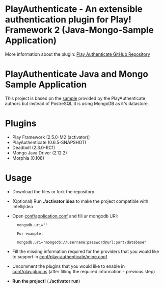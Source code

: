 PlayAuthenticate - An extensible authentication plugin for Play! Framework 2 (Java-Mongo-Sample Application)
=================================

More information about the plugin: [Play Authenticate GitHub Repository](https://github.com/joscha/play-authenticate)

PlayAuthenticate Java and Mongo Sample Application
=================================

This project is based on the [sample](https://github.com/joscha/play-authenticate/tree/master/samples/java/play-authenticate-usage) provided by the PlayAuthenticate authors but instead of PostreSQL it is using MongoDB as it's datastore.

Plugins
=======

+ Play Framework (2.5.0-M2 (activator))
+ PlayAuthenticate (0.6.5-SNAPSHOT)
+ Deadbolt (2.3.0-RC1)
+ Mongo Java Driver (2.12.2)
+ Morphia (0.108)

Usage
=====

+ Download the files or fork the repository

+ (Optional) Run **./activator idea** to make the project compatible with IntellijIdea

+ Open [conf/application.conf](https://github.com/ntenisOT/play-authenticate-mongo/blob/master/conf/application.conf) and fill ur mongodb URI:

        mongodb.uri=""

        For example:

        mongodb.uri="mongodb://username:password@url:port/database"

+ Fill the missing information required for the providers that you would like to support in [conf/play-authenticate/mine.conf](https://github.com/ntenisOT/play-authenticate-mongo/blob/master/conf/play-authenticate/mine.conf)

+ Uncomment the plugins that you would like to enable in [conf/play.plugins](https://github.com/ntenisOT/play-authenticate-mongo/blob/master/conf/play.plugins) (after filling the required information - previous step)

+ **Run the project!** (**./activator run**)

